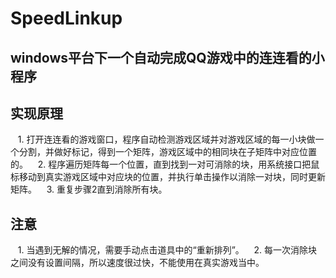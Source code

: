 # SpeedLinkup  
## windows平台下一个自动完成QQ游戏中的连连看的小程序
## 实现原理
    1. 打开连连看的游戏窗口，程序自动检测游戏区域并对游戏区域的每一小块做一个分割，并做好标记，得到一个矩阵，游戏区域中的相同块在子矩阵中对应位置的。
    2. 程序遍历矩阵每一个位置，直到找到一对可消除的块，用系统接口把鼠标移动到真实游戏区域中对应块的位置，并执行单击操作以消除一对块，同时更新矩阵。
    3. 重复步骤2直到消除所有块。

## 注意
    1. 当遇到无解的情况，需要手动点击道具中的“重新排列”。
    2. 每一次消除块之间没有设置间隔，所以速度很过快，不能使用在真实游戏当中。
